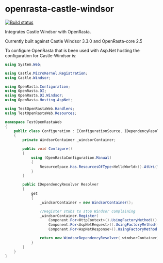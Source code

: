 openrasta-castle-windsor
========================

[![Build status](https://ci.appveyor.com/api/projects/status/68rfy3jpiwd63fdv)](https://ci.appveyor.com/project/holytshirt/openrasta-castle-windsor)

Integrates Castle Windsor with OpenRasta.

Currently built against Castle Windsor 3.3.0 and OpenRasta-core 2.5

To configure OpenRasta that is been used with Asp.Net hosting the configuration for Castle-Windsor is:


```c#
using System.Web;

using Castle.MicroKernel.Registration;
using Castle.Windsor;

using OpenRasta.Configuration;
using OpenRasta.DI;
using OpenRasta.DI.Windsor;
using OpenRasta.Hosting.AspNet;

using TestOpenRastaWeb.Handlers;
using TestOpenRastaWeb.Resources;

namespace TestOpenRastaWeb
{
    public class Configuration : IConfigurationSource, IDependencyResolverAccessor
    {
        private WindsorContainer _windsorContainer;

        public void Configure()
        {
            using (OpenRastaConfiguration.Manual)
            {
                ResourceSpace.Has.ResourcesOfType<HelloWorld>().AtUri("/helloworld").HandledBy<HelloWorldHandler>().AsXmlDataContract();
            }
        }

        public IDependencyResolver Resolver
        {
            get
            {
                _windsorContainer = new WindsorContainer();

                //Register stubs to stop Windsor complaining 
                _windsorContainer.Register(
                    Component.For<HttpContext>().UsingFactoryMethod(() => (HttpContext)null),
                    Component.For<AspNetRequest>().UsingFactoryMethod(() => (AspNetRequest)null),
                    Component.For<AspNetResponse>().UsingFactoryMethod(() => (AspNetResponse)null));

                return new WindsorDependencyResolver(_windsorContainer);
            }
        }
    }
}
```
